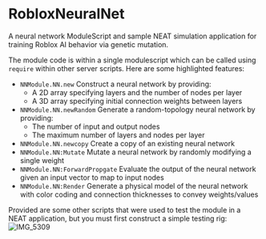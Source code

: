 # RobloxNeuralNet
A neural network ModuleScript and sample NEAT simulation application for training Roblox AI behavior via genetic mutation. 

The module code is within a single modulescript which can be called using `require` within other server scripts. Here are some highlighted features:
- `NNModule.NN.new` Construct a neural network by providing: 
  - A 2D array specifying layers and the number of nodes per layer
  - A 3D array specifying initial connection weights between layers
- `NNModule.NN.newRandom` Generate a random-topology neural network by providing:
  - The number of input and output nodes
  - The maximum number of layers and nodes per layer
- `NNModule.NN.newcopy` Create a copy of an existing neural network
- `NNModule.NN:Mutate` Mutate a neural network by randomly modifying a single weight
- `NNModule.NN:ForwardPropgate` Evaluate the output of the neural network given an input vector to map to input nodes
- `NNModule.NN:Render` Generate a physical model of the neural network with color coding and connection thicknesses to convey weights/values

Provided are some other scripts that were used to test the module in a NEAT application,  but you must first construct a simple testing rig:
![IMG_5309](https://user-images.githubusercontent.com/80184148/193438488-e83f70c3-4fab-47fb-9382-0489eb2e2023.gif)

